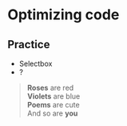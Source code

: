 # Optimizing code

## Practice
* Selectbox
* ?

> **Roses** are red <br>
> **Violets** are blue <br>
> **Poems** are cute <br>
> And so are **you**
